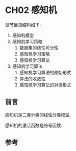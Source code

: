 # CH02 感知机

章节目录结构如下:

1. 感知机模型
1. 感知机学习策略
   1. 数据集的线性可分性
   1. 感知机学习策略
   1. 感知机学习算法
1. 感知机学习算法
   1. 感知机学习算法的原始形式
   1. 算法的收敛性
   1. 感知机学习算法的对偶形式

## 前言

感知机是二类分类的线性分类模型.

感知机的激活函数是符号函数.

## 参考

